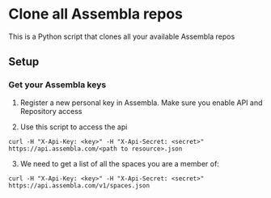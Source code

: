 # Clone all Assembla repos

This is a Python script that clones all your available Assembla repos

## Setup

### Get your Assembla keys
1. Register a new personal key in Assembla. Make sure you enable API and Repository access

2. Use this script to access the api
```
curl -H "X-Api-Key: <key>" -H "X-Api-Secret: <secret>" https://api.assembla.com/<path to resource>.json
```
3. We need to get a list of all the spaces you are a member of:
```
curl -H "X-Api-Key: <key>" -H "X-Api-Secret: <secret>" https://api.assembla.com/v1/spaces.json
```

